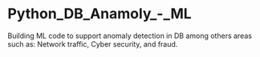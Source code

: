 # Python_DB_Anamoly_-_ML
Building ML code to support anomaly detection in DB among others areas such as: Network traffic, Cyber security, and fraud.
